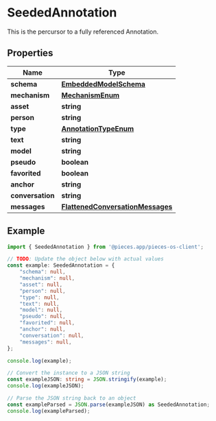 
# SeededAnnotation

This is the percursor to a fully referenced Annotation.

## Properties

Name | Type
------------ | -------------
**schema** | [**EmbeddedModelSchema**](EmbeddedModelSchema)
**mechanism** | [**MechanismEnum**](MechanismEnum)
**asset** | **string**
**person** | **string**
**type** | [**AnnotationTypeEnum**](AnnotationTypeEnum)
**text** | **string**
**model** | **string**
**pseudo** | **boolean**
**favorited** | **boolean**
**anchor** | **string**
**conversation** | **string**
**messages** | [**FlattenedConversationMessages**](FlattenedConversationMessages)

## Example

```typescript
import { SeededAnnotation } from '@pieces.app/pieces-os-client';

// TODO: Update the object below with actual values
const example: SeededAnnotation = {
    "schema": null,
    "mechanism": null,
    "asset": null,
    "person": null,
    "type": null,
    "text": null,
    "model": null,
    "pseudo": null,
    "favorited": null,
    "anchor": null,
    "conversation": null,
    "messages": null,
};

console.log(example);

// Convert the instance to a JSON string
const exampleJSON: string = JSON.stringify(example);
console.log(exampleJSON);

// Parse the JSON string back to an object
const exampleParsed = JSON.parse(exampleJSON) as SeededAnnotation;
console.log(exampleParsed);
```


